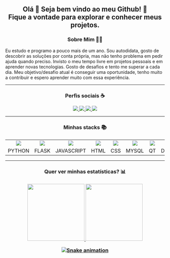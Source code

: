 <h2 align="center">
  Olá 👋 Seja bem vindo ao meu Github! 🎉 <br>
  Fique a vontade para explorar e conhecer meus projetos.
</h2>

<h3 align="center">
  Sobre Mim 👨‍🎓
</h3>

<p>
  Eu estudo e programo a pouco mais de um ano. Sou autodidata, gosto de descobrir as soluções por conta própria, mas não tenho problema em pedir ajuda quando preciso. Invisto o meu tempo livre em projetos pessoais e em aprender novas tecnologias. Gosto de desafios e tento me superar a cada dia. Meu objetivo/desafio atual é conseguir uma oportunidade, tenho muito a contribuir e espero aprender muito com essa experiência.
</p>

<hr>

<h3 align="center">
  Perfis sociais ☕
</h3>

<div align="center">
  <a href="https://instagram.com/thy0_0" target="_blank">
    <img src="https://img.shields.io/badge/-Instagram-%23E4405F?style=for-the-badge&logo=instagram&logoColor=white">
    </a>
  <a href="https://twitter.com/QueirozT_" target="_blank">
    <img src="https://img.shields.io/badge/Twitter-1DA1F2?style=for-the-badge&logo=twitter&logoColor=white">
    </a>
  <a href = "mailto:tiagoqueirozgoncalves100@gmail.com">
    <img src="https://img.shields.io/badge/-Gmail-%23333?style=for-the-badge&logo=gmail&logoColor=white">
    </a>
  <a href="https://www.linkedin.com/in/queirozt" target="_blank">
    <img src="https://img.shields.io/badge/-LinkedIn-%230077B5?style=for-the-badge&logo=linkedin&logoColor=white">
    </a>
</div>

<hr>
  
<h3 align="center">
  Minhas stacks 📚
<h3>

<table align="center">
  <tr>
    <td align="center">
      <img src="https://www.vectorlogo.zone/logos/python/python-icon.svg"
    </td>
    <td align="center">
      <img src="https://www.vectorlogo.zone/logos/pocoo_flask/pocoo_flask-icon.svg">
    </td>
    <td align="center">
      <img src="https://www.vectorlogo.zone/logos/javascript/javascript-icon.svg">
    </td>
    <td align="center">
      <img src="https://www.vectorlogo.zone/logos/w3_html5/w3_html5-icon.svg">
    </td>
    <td align="center">
      <img src="https://www.vectorlogo.zone/logos/w3_css/w3_css-icon.svg">
    </td>
    <td align="center">
      <img src="https://www.vectorlogo.zone/logos/mysql/mysql-icon.svg">
    </td>
    <td align="center">
      <img src="https://www.vectorlogo.zone/logos/qtio/qtio-icon.svg">
    </td>
    <td align="center">
      <img src="https://www.vectorlogo.zone/logos/docker/docker-icon.svg">
    </td>
  </tr>
  
  <tr>
    <td align="center">
      PYTHON
    </td>
    <td align="center">
      FLASK
    </td>
    <td align="center">
      JAVASCRIPT
    </td>
    <td align="center">
      HTML
    </td>
     <td align="center">
      CSS
    </td>
     <td align="center">
      MYSQL
    </td>
     <td align="center">
      QT
    </td>
     <td align="center">
      DOCKER
    </td>
  </tr>
</table>

<hr>

<h3 align="center">
  Quer ver minhas estatísticas? 📊
<h3>

<div align="center">
  <a href="https://github.com/queirozt">
  <img height="180em" src="https://github-readme-stats.vercel.app/api?username=queirozt&show_icons=true&locale=pt-br&theme=tokyonight&include_all_commits=true&count_private=true"/>
  <img height="180em" src="https://github-readme-stats.vercel.app/api/top-langs/?username=queirozt&locale=pt-br&layout=compact&langs_count=7&theme=tokyonight"/>
</div>
  
<div align="center" style="display: inline_block;">
  
  ![Snake animation](https://github.com/queirozt/queirozt/blob/output/github-contribution-grid-snake.svg)

</div>

  
<!-- https://dev.to/envoy_/150-badges-for-github-pnk -->

<!--
**QueirozT/QueirozT** is a ✨ _special_ ✨ repository because its `README.md` (this file) appears on your GitHub profile.

Here are some ideas to get you started:

- 🔭 I’m currently working on ...
- 🌱 I’m currently learning ...
- 👯 I’m looking to collaborate on ...
- 🤔 I’m looking for help with ...
- 💬 Ask me about ...
- 📫 How to reach me: ...
- 😄 Pronouns: ...
- ⚡ Fun fact: ...
-->
